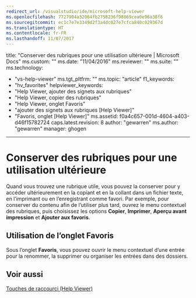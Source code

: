 ```yaml
---
redirect_url: /visualstudio/ide/microsoft-help-viewer
ms.openlocfilehash: 7727904a32064fb2758236f98869cea0e96a38f6
ms.sourcegitcommit: ec1c7e7e3349d2f3a4dc027e7cfca840c029367d
ms.translationtype: HT
ms.contentlocale: fr-FR
ms.lasthandoff: 11/07/2017
---
```

title: "Conserver des rubriques pour une utilisation ultérieure | Microsoft Docs" ms.custom: "" ms.date: "11/04/2016" ms.reviewer: "" ms.suite: "" ms.technology: 
  - "vs-help-viewer" ms.tgt_pltfrm: "" ms.topic: "article" f1_keywords: 
  - "hv_favorites" helpviewer_keywords: 
  - "Help Viewer, ajouter des signets aux rubriques"
  - "Help Viewer, copier des rubriques"
  - "Help Viewer, onglet Favoris"
  - "ajouter des signets aux rubriques [Help Viewer]"
  - "Favoris, onglet [Help Viewer]" ms.assetid: f0a4c657-001d-4604-a403-d46f15782724 caps.latest.revision: 8 author: "gewarren" ms.author: "gewarren" manager: ghogen
---
# <a name="retain-topics-for-later-use"></a>Conserver des rubriques pour une utilisation ultérieure
Quand vous trouvez une rubrique utile, vous pouvez la conserver pour y accéder ultérieurement en la copiant et en la collant dans un fichier texte, en l’imprimant ou en l’enregistrant comme favori. Par exemple, pour conserver du contenu afin de l’utiliser plus tard, ouvrez le menu contextuel des rubriques, puis choisissez les options **Copier**, **Imprimer**, **Aperçu avant impression** et **Ajouter aux favoris**.  
  
## <a name="using-the-favorites-tab"></a>Utilisation de l’onglet Favoris  
 Sous l’onglet **Favoris**, vous pouvez ouvrir le menu contextuel d’une entrée pour la renommer, la supprimer ou organiser les entrées dans des dossiers.  
  
## <a name="see-also"></a>Voir aussi  
 [Touches de raccourci (Help Viewer)](../ide/shortcut-keys-help-viewer.md)